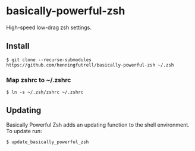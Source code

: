 # basically-powerful-zsh

High-speed low-drag zsh settings.

## Install

```
$ git clone --recurse-submodules https://github.com/henningfutrell/basically-powerful-zsh ~/.zsh
```

### Map zshrc to ~/.zshrc

```
$ ln -s ~/.zsh/zshrc ~/.zshrc
```

## Updating

Basically Powerful Zsh adds an updating function to the shell environment. To update run:
```
$ update_basically_powerful_zsh
```
